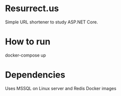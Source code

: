 # Resurrect.us

Simple URL shortener to study ASP.NET Core.

# How to run

docker-compose up

# Dependencies
Uses MSSQL on Linux server and Redis Docker images

